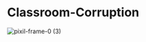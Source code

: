# Classroom-Corruption
![pixil-frame-0 (3)](https://user-images.githubusercontent.com/95474661/230202703-84d49795-b57a-4f6d-84b4-a2929bfbc60f.png)
